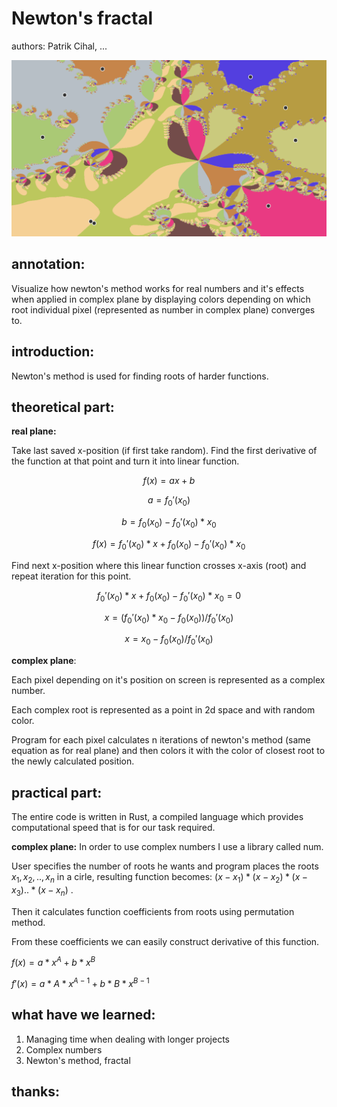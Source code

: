 # Newton's fractal
authors: Patrik Cihal, ...

 ![Newtons fractal](screenshot_newtons_fractal.png)



## annotation:
Visualize how newton's method works for real numbers and it's effects when applied in complex plane by displaying colors depending on which root individual pixel (represented as number in complex plane) converges to.


## introduction:
Newton's method is used for finding roots of harder functions. 


## theoretical part:

**real plane:**

Take last saved x-position (if first take random). Find the first derivative of the function at that point and turn it into linear function. 

$$f(x) = ax+b$$

$$a = f_0'(x_0)$$

$$b = f_0(x_0)-f_0'(x_0)*x_0$$

$$f(x) = f_0'(x_0)*x + f_0(x_0)-f_0'(x_0)*x_0$$

Find next x-position where this linear function crosses x-axis (root) and repeat iteration for this point.

$$f_0'(x_0)*x + f_0(x_0)-f_0'(x_0)*x_0 = 0$$

$$x = (f_0'(x_0)*x_0-f_0(x_0))/f_0'(x_0)$$

$$x = x_0-f_0(x_0)/f_0'(x_0)$$

**complex plane**:

Each pixel depending on it's position on screen is represented as a complex number.

Each complex root is represented as a point in 2d space and with random color.

Program for each pixel calculates n iterations of newton's method (same equation as for real plane) and then colors it with the color of closest root to the newly calculated position.


## practical part:
The entire code is written in Rust, a compiled language which provides computational speed that is for our task required. 

**complex plane:**
In order to use complex numbers I use a library called num.

User specifies the number of roots he wants and program places the roots $x_1, x_2, .., x_n$ in a cirle, resulting function becomes:
$(x-x_1) * (x-x_2) * (x-x_3) .. * (x-x_n)$
.

Then it calculates function coefficients from roots using permutation method.

From these coefficients we can easily construct derivative of this function.

$f(x) = a * x ^ A + b * x ^ B$

$f'(x) = a * A * x ^ {A - 1} + b * B * x ^ {B-1}$


## what have we learned:
1. Managing time when dealing with longer projects
2. Complex numbers
3. Newton's method, fractal

## thanks:
